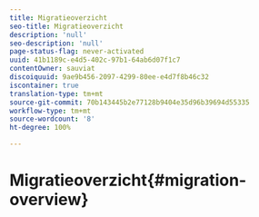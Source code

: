 ```yaml
---
title: Migratieoverzicht
seo-title: Migratieoverzicht
description: 'null'
seo-description: 'null'
page-status-flag: never-activated
uuid: 41b1189c-e4d5-402c-97b1-64ab6d07f1c7
contentOwner: sauviat
discoiquuid: 9ae9b456-2097-4299-80ee-e4d7f8b46c32
iscontainer: true
translation-type: tm+mt
source-git-commit: 70b143445b2e77128b9404e35d96b39694d55335
workflow-type: tm+mt
source-wordcount: '8'
ht-degree: 100%

---
```



# Migratieoverzicht{#migration-overview}

